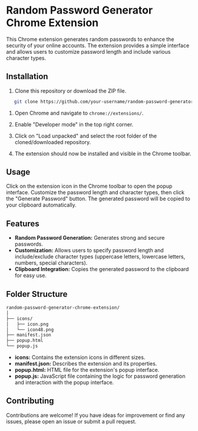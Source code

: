 # Random Password Generator Chrome Extension

This Chrome extension generates random passwords to enhance the security of your online accounts. The extension provides a simple interface and allows users to customize password length and include various character types.

## Installation

1. Clone this repository or download the ZIP file.

```bash
   git clone https://github.com/your-username/random-password-generator-chrome-extension.git
```

1. Open Chrome and navigate to `chrome://extensions/`.

2. Enable "Developer mode" in the top right corner.

3. Click on "Load unpacked" and select the root folder of the cloned/downloaded repository.

4. The extension should now be installed and visible in the Chrome toolbar.

## Usage

Click on the extension icon in the Chrome toolbar to open the popup interface. Customize the password length and character types, then click the "Generate Password" button. The generated password will be copied to your clipboard automatically.

## Features

- **Random Password Generation:** Generates strong and secure passwords.
- **Customization:** Allows users to specify password length and include/exclude character types (uppercase letters, lowercase letters, numbers, special characters).
- **Clipboard Integration:** Copies the generated password to the clipboard for easy use.

## Folder Structure

```markdown
random-password-generator-chrome-extension/
│
├── icons/
│   ├── icon.png
│   └── icon48.png
├── manifest.json
├── popup.html
└── popup.js
```

- **icons:** Contains the extension icons in different sizes.
- **manifest.json:** Describes the extension and its properties.
- **popup.html:** HTML file for the extension's popup interface.
- **popup.js:** JavaScript file containing the logic for password generation and interaction with the popup interface.

## Contributing

Contributions are welcome! If you have ideas for improvement or find any issues, please open an issue or submit a pull request.

